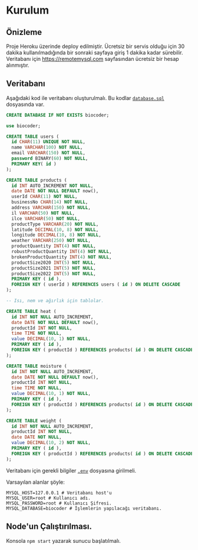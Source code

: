 # Kurulum

## Önizleme

Proje Heroku üzerinde deploy edilmiştir. Ücretsiz bir servis olduğu için 30 dakika kullanılmadığında bir sonraki sayfaya giriş 1 dakika kadar sürebilir. Veritabanı için https://remotemysql.com sayfasından ücretsiz bir hesap alınmıştır.

## Veritabanı

Aşağıdaki kod ile veritabanı oluşturulmalı. Bu kodlar [`database.sql`](database.sql) dosyasında var.
```sql
CREATE DATABASE IF NOT EXISTS biocoder;

use biocoder;

CREATE TABLE users (
  id CHAR(11) UNIQUE NOT NULL,
  name VARCHAR(100) NOT NULL,
  email VARCHAR(150) NOT NULL,
  password BINARY(60) NOT NULL,
  PRIMARY KEY( id )
);

CREATE TABLE products (
  id INT AUTO_INCREMENT NOT NULL,
  date DATE NOT NULL DEFAULT now(),
  userId CHAR(11) NOT NULL,
  businessNo CHAR(14) NOT NULL,
  address VARCHAR(150) NOT NULL,
  il VARCHAR(50) NOT NULL,
  ilce VARCHAR(50) NOT NULL,
  productType VARCHAR(20) NOT NULL,
  latitude DECIMAL(10, 8) NOT NULL,
  longitude DECIMAL(10, 8) NOT NULL,
  weather VARCHAR(250) NOT NULL,
  productQuantity INT(4) NOT NULL,
  robustProductQuantity INT(4) NOT NULL,
  brokenProductQuantity INT(4) NOT NULL,
  productSize2020 INT(5) NOT NULL,
  productSize2021 INT(5) NOT NULL,
  productSize2022 INT(5) NOT NULL,
  PRIMARY KEY ( id ),
  FOREIGN KEY ( userId ) REFERENCES users ( id ) ON DELETE CASCADE
);

-- Isı, nem ve ağırlık için tablolar.

CREATE TABLE heat (
  id INT NOT NULL AUTO_INCREMENT,
  date DATE NOT NULL DEFAULT now(),
  productId INT NOT NULL,
  time TIME NOT NULL,
  value DECIMAL(10, 1) NOT NULL,
  PRIMARY KEY ( id ),
  FOREIGN KEY ( productId ) REFERENCES products( id ) ON DELETE CASCADE
);

CREATE TABLE moisture (
  id INT NOT NULL AUTO_INCREMENT,
  date DATE NOT NULL DEFAULT now(),
  productId INT NOT NULL,
  time TIME NOT NULL,
  value DECIMAL(10, 1) NOT NULL,
  PRIMARY KEY ( id ),
  FOREIGN KEY ( productId ) REFERENCES products( id ) ON DELETE CASCADE
);

CREATE TABLE weight (
  id INT NOT NULL AUTO_INCREMENT,
  productId INT NOT NULL,
  date DATE NOT NULL,
  value DECIMAL(10, 2) NOT NULL,
  PRIMARY KEY ( id ),
  FOREIGN KEY ( productId ) REFERENCES products( id ) ON DELETE CASCADE
);
```

Veritabanı için gerekli bilgiler [`.env`](.env) dosyasına girilmeli.

Varsayılan alanlar şöyle:
```env
MYSQL_HOST=127.0.0.1 # Veritabanı host'u
MYSQL_USER=root # Kullanıcı adı.
MYSQL_PASSWORD=root # Kullanıcı Şifresi.
MYSQL_DATABASE=biocoder # İşlemlerin yapılacağı veritabanı.
```

## Node'un Çalıştırılması.

Konsola `npm start` yazarak sunucu başlatılmalı.
